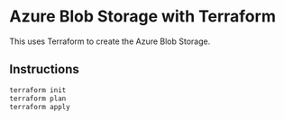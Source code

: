 # Azure Blob Storage with Terraform

This uses Terraform to create the Azure Blob Storage.



## Instructions

```bash
terraform init
terraform plan
terraform apply
```
